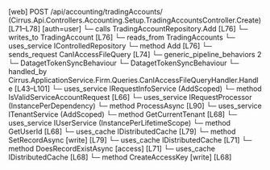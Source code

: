 [web] POST /api/accounting/tradingAccounts/  (Cirrus.Api.Controllers.Accounting.Setup.TradingAccountsController.Create)  [L71–L78] [auth=user]
  └─ calls TradingAccountRepository.Add [L76]
  └─ writes_to TradingAccount [L76]
    └─ reads_from TradingAccounts
  └─ uses_service IControlledRepository<TradingAccount>
    └─ method Add [L76]
  └─ sends_request CanIAccessFileQuery [L74]
    └─ generic_pipeline_behaviors 2
      └─ DatagetTokenSyncBehaviour
      └─ DatagetTokenSyncBehaviour
    └─ handled_by Cirrus.ApplicationService.Firm.Queries.CanIAccessFileQueryHandler.Handle [L43–L101]
      └─ uses_service IRequestInfoService (AddScoped)
        └─ method IsValidServiceAccountRequest [L66]
      └─ uses_service IRequestProcessor (InstancePerDependency)
        └─ method ProcessAsync [L90]
      └─ uses_service ITenantService (AddScoped)
        └─ method GetCurrentTenant [L68]
      └─ uses_service IUserService (InstancePerLifetimeScope)
        └─ method GetUserId [L68]
      └─ uses_cache IDistributedCache [L79]
        └─ method SetRecordAsync [write] [L79]
      └─ uses_cache IDistributedCache [L71]
        └─ method DoesRecordExistAsync [access] [L71]
      └─ uses_cache IDistributedCache [L68]
        └─ method CreateAccessKey [write] [L68]


